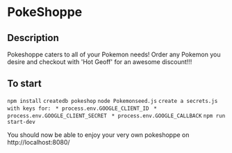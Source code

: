 # PokeShoppe

## Description
Pokeshoppe caters to all of your Pokemon needs!  Order any Pokemon you desire and checkout with 'Hot Geoff' for an awesome discount!!!

## To start
`npm install`
`createdb pokeshop`
`node Pokemonseed.js`
`create a secrets.js with keys for:`
` * process.env.GOOGLE_CLIENT_ID`
` * process.env.GOOGLE_CLIENT_SECRET`
` * process.env.GOOGLE_CALLBACK`
`npm run start-dev`

You should now be able to enjoy your very own pokeshoppe on http://localhost:8080/
